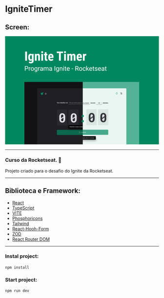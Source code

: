 # IgniteTimer

## Screen:
<img src="github\Capa.png" alt="Capa do desafio Coffee Delivery" />

---

### Curso da Rocketseat. 🚀
Projeto criado para o desafio do Ignite da Rocketseat.

---

## Biblioteca e Framework:

* [React](https://pt-br.reactjs.org/)
* [TypeScript](https://www.typescriptlang.org/)
* [VITE](https://vitejs.dev/)
* [Phosphoricons](https://phosphoricons.com/)
* [Tailwind](https://tailwindcss.com/)
* [React-Hooh-Form](https://react-hook-form.com/)
* [ZOD](https://github.com/colinhacks/zod)
* [React Router DOM](https://www.npmjs.com/package/react-router-dom)

---

### Instal project:
`npm install`

### Start project:
`npm run dev`
